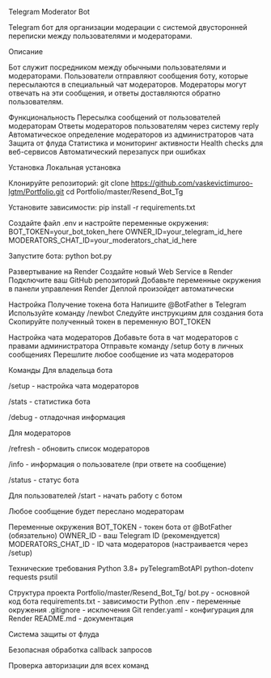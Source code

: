 Telegram Moderator Bot

Telegram бот для организации модерации с системой двусторонней переписки между пользователями и модераторами.

Описание

Бот служит посредником между обычными пользователями и модераторами. Пользователи отправляют сообщения боту, которые пересылаются в специальный чат модераторов. Модераторы могут отвечать на эти сообщения, и ответы доставляются обратно пользователям.

Функциональность
Пересылка сообщений от пользователей модераторам
Ответы модераторов пользователям через систему reply
Автоматическое определение модераторов из администраторов чата
Защита от флуда
Статистика и мониторинг активности
Health checks для веб-сервисов
Автоматический перезапуск при ошибках

Установка
Локальная установка

Клонируйте репозиторий:
git clone https://github.com/vaskevictimuroo-lgtm/Portfolio.git
cd Portfolio/master/Resend_Bot_Tg

Установите зависимости:
pip install -r requirements.txt

Создайте файл .env и настройте переменные окружения:
BOT_TOKEN=your_bot_token_here
OWNER_ID=your_telegram_id_here
MODERATORS_CHAT_ID=your_moderators_chat_id_here

Запустите бота:
python bot.py

Развертывание на Render
Создайте новый Web Service в Render
Подключите ваш GitHub репозиторий
Добавьте переменные окружения в панели управления Render
Деплой произойдет автоматически

Настройка
Получение токена бота
Напишите @BotFather в Telegram
Используйте команду /newbot
Следуйте инструкциям для создания бота
Скопируйте полученный токен в переменную BOT_TOKEN

Настройка чата модераторов
Добавьте бота в чат модераторов с правами администратора
Отправьте команду /setup боту в личных сообщениях
Перешлите любое сообщение из чата модераторов

Команды
Для владельца бота

/setup - настройка чата модераторов

/stats - статистика бота

/debug - отладочная информация

Для модераторов

/refresh - обновить список модераторов

/info - информация о пользователе (при ответе на сообщение)

/status - статус бота

Для пользователей
/start - начать работу с ботом

Любое сообщение будет переслано модераторам

Переменные окружения
BOT_TOKEN - токен бота от @BotFather (обязательно)
OWNER_ID - ваш Telegram ID (рекомендуется)
MODERATORS_CHAT_ID - ID чата модераторов (настраивается через /setup)

Технические требования
Python 3.8+
pyTelegramBotAPI
python-dotenv
requests
psutil

Структура проекта
Portfolio/master/Resend_Bot_Tg/
bot.py - основной код бота
requirements.txt - зависимости Python
.env - переменные окружения
.gitignore - исключения Git
render.yaml - конфигурация для Render
README.md - документация

Система защиты от флуда

Безопасная обработка callback запросов

Проверка авторизации для всех команд
